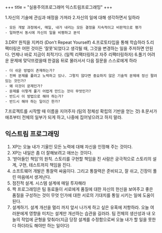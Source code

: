 +++
title = "실용주의프로그래머 익스트림프로그래밍"
+++

1.자신의 기술에 관심과 애정을 가져라
2.자신의 일에 대해 생각하면서 일하라

	- 모든 개발 과정에서, 매일, 내가 내리는 모든 결정을 지속적이고 비판적으로 평가
	- 일하면서 동시에 자신의 일을 비평하고 분석

3.DRY 원칙을 지켜라 (Don’t Repeat Yourself)
4.프로토타입을 통해 학습하라
5.리팩터링은 어떤 것이든 ‘잘못’되었다고 생각될 때, 그것을 변경하는 일을 주저하면 안된다. 언제나 바로 지금이 최적기다. (일찍 리팩터링하고 자주 리팩터링하자)
6.풀기 어려운 문제에 맞닥뜨렸을때 한걸음 뒤로 물러서서 다음 질문을 스스로에게 하라

	- 더 쉬운 방법이 존재하는가?
	- 진짜 문제를 풀려고 노력하고 있나. 그렇지 않다면 중요하지 않은 기술적 문제에 정신 팔려있는 것인가?
	- 왜 이것이 문제인가?
	- 문제를 이렇게 풀기 어렵게 만드는 것이 무엇인가?
	- 반드시 이 방법으로 해야 하는가?
	- 반드시 해야 하는 일이긴 한가?

7.프로젝트를 시작할 때 이름을 지어주자 (팀의 정체성 확립의 기반을 얻는 것)
8.문서가 애초부터 전체의 일부가 되게 하고, 나중에 집어넣으려고 하지 말라.

## 익스트림 프로그래밍

1. XP는 오늘 내가 기울인 모든 노력에 대해 자신을 인정해 주는 것이다.
2. XP는 내일은 좀 더 잘해보려고 애쓰는 것이다.
3. ‘받아들인 책임’의 원칙. 스토리를 구현할 책임을 진 사람은 궁극적으로 스토리의 설계, 구현, 테스트까지 책임을 진다.
4. 소프트웨어 개발은 통찰력 싸움이다. 그리고 통찰력은 준비되고, 잘 쉬고, 긴장이 풀린 마음에서 생겨난다.
5. 점진적 설계. 시스템 설계에 매일 투자해라
6. 짝 프로그래밍은 팀 동료들이 서로에게 품질에 대한 자신의 헌신을 보여주고 좋은 품질을 구성하는 것이 무엇 인가에 대한 서로의 기대치를 통일 시키는 일에 도움이 된다.
7. 설계하기.  설계 개선을 멀리 까지 앞서 나가게 하고 싶은 유혹에 저항하라. 오늘 여러분에게 영향을 미치는 설계만 개선하는 습관을 길러라. 팀 전체의 생산성과 내 오늘의 작업에 균형을 맞춰라(지금 당장 설계를 수정함으로써 오늘 내가 할 일을 못한다 하더라도 해야만 하는 일이다)
